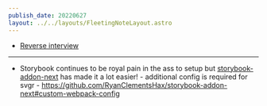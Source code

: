 ```yaml
---
publish_date: 20220627    
layout: ../../layouts/FleetingNoteLayout.astro
---
```

- [Reverse interview](https://github.com/readme/guides/technical-interviews)

---
- Storybook continues to be royal pain in the ass to setup but  [storybook-addon-next](https://storybook.js.org/addons/storybook-addon-next#nextconfigjs) has made it a lot easier!
		- additional config is required for svgr - https://github.com/RyanClementsHax/storybook-addon-next#custom-webpack-config
